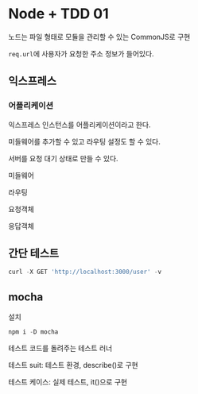# Node + TDD 01

노드는 파일 형태로 모듈을 관리할 수 있는 CommonJS로 구현

`req.url`에 사용자가 요청한 주소 정보가 들어있다.

## 익스프레스

### 어플리케이션

익스프레스 인스턴스를 어플리케이션이라고 한다.

미들웨어를 추가할 수 있고 라우팅 설정도 할 수 있다.

서버를 요청 대기 상태로 만들 수 있다.

미들웨어

라우팅

요청객체

응답객체

## 간단 테스트

```js
curl -X GET 'http://localhost:3000/user' -v
```

## mocha

설치

```js
npm i -D mocha
```

테스트 코드를 돌려주는 테스트 러너

테스트 suit: 테스트 환경, describe()로 구현

테스트 케이스: 실제 테스트, it()으로 구현
